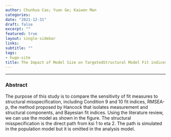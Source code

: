 ```yaml
---
author: Chunhua Cao; Yuan Ge; Kaiwen Man
categories:
date: "2021-12-31"
draft: false
excerpt: ""
featured: true
layout: single-sidebar
links:
subtitle: ""
tags:
- hugo-site
title: The Impact of Model Size on TargetedStructural Model Fit indices in Structural Equation Modeling
---
```


---

### Abstract

The purpose of this study is to compare the sensitivity of fit measures to structural misspecification, including Condition 9 and 10 fit indices, RMSEA-p, the method proposed by Hancock that isolates measurement and structural components, and Bayesian fit indices. Using the literature review, we can use the model as shown in the figure. The structural misspecification is the direct path from ksi 1 to eta 2. The path is simulated in the population model but it is omitted in the analysis model.
